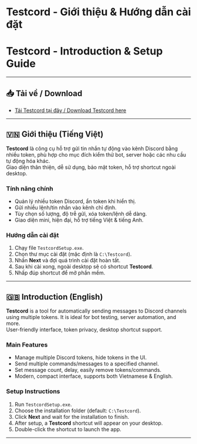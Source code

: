 # Testcord - Giới thiệu & Hướng dẫn cài đặt

# Testcord - Introduction & Setup Guide

---

## 📥 Tải về / Download

- [Tải Testcord tại đây / Download Testcord here](https://www.mediafire.com/file/qrbw32qn4xdey4z/Testcord_Setup.exe/file)

---

## 🇻🇳 Giới thiệu (Tiếng Việt)

**Testcord** là công cụ hỗ trợ gửi tin nhắn tự động vào kênh Discord bằng nhiều token, phù hợp cho mục đích kiểm thử bot, server hoặc các nhu cầu tự động hóa khác.  
Giao diện thân thiện, dễ sử dụng, bảo mật token, hỗ trợ shortcut ngoài desktop.

### **Tính năng chính**

- Quản lý nhiều token Discord, ẩn token khi hiển thị.
- Gửi nhiều lệnh/tin nhắn vào kênh chỉ định.
- Tùy chọn số lượng, độ trễ gửi, xóa token/lệnh dễ dàng.
- Giao diện mini, hiện đại, hỗ trợ tiếng Việt & tiếng Anh.

### **Hướng dẫn cài đặt**

1. Chạy file `TestcordSetup.exe`.
2. Chọn thư mục cài đặt (mặc định là `C:\Testcord`).
3. Nhấn **Next** và đợi quá trình cài đặt hoàn tất.
4. Sau khi cài xong, ngoài desktop sẽ có shortcut **Testcord**.
5. Nhấp đúp shortcut để mở phần mềm.

---

## 🇬🇧 Introduction (English)

**Testcord** is a tool for automatically sending messages to Discord channels using multiple tokens. It is ideal for bot testing, server automation, and more.  
User-friendly interface, token privacy, desktop shortcut support.

### **Main Features**

- Manage multiple Discord tokens, hide tokens in the UI.
- Send multiple commands/messages to a specified channel.
- Set message count, delay, easily remove tokens/commands.
- Modern, compact interface, supports both Vietnamese & English.

### **Setup Instructions**

1. Run `TestcordSetup.exe`.
2. Choose the installation folder (default: `C:\Testcord`).
3. Click **Next** and wait for the installation to finish.
4. After setup, a **Testcord** shortcut will appear on your desktop.
5. Double-click the shortcut to launch the app.

---


